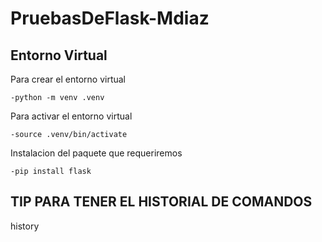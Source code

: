 # PruebasDeFlask-Mdiaz

## Entorno Virtual

Para crear el entorno virtual

```
-python -m venv .venv
```

Para activar el entorno virtual

```
-source .venv/bin/activate
```

Instalacion del paquete que requeriremos

```
-pip install flask
```

## TIP PARA TENER EL HISTORIAL DE COMANDOS

history
